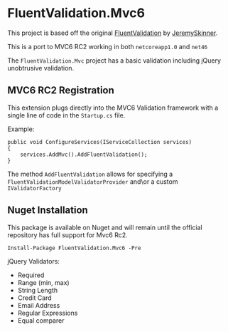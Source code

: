 # FluentValidation.Mvc6

This project is based off the original [FluentValidation](https://github.com/JeremySkinner/FluentValidation) by [JeremySkinner](https://github.com/JeremySkinner).

This is a port to MVC6 RC2 working in both `netcoreapp1.0` and `net46`

The `FluentValidation.Mvc` project has a basic validation including jQuery unobtrusive validation.

## MVC6 RC2 Registration
This extension plugs directly into the MVC6 Validation framework with a single line of code in the `Startup.cs` file.

Example:
```
public void ConfigureServices(IServiceCollection services)
{
    services.AddMvc().AddFluentValidation();
}
```
The method `AddFluentValidation` allows for specifying a `FluentValidationModelValidatorProvider` and\or a custom `IValidatorFactory`

## Nuget Installation
This package is available on Nuget and will remain until the official repository has full support for Mvc6 Rc2.

`Install-Package FluentValidation.Mvc6 -Pre`



jQuery Validators:
- Required
- Range (min, max)
- String Length
- Credit Card
- Email Address
- Regular Expressions
- Equal comparer
